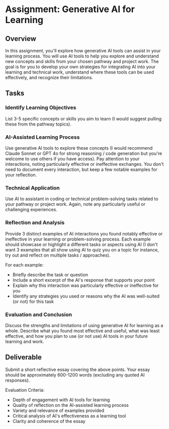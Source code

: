 # Assignment: Generative AI for Learning

## Overview

In this assignment, you'll explore how generative AI tools can assist in your learning process. You will use AI tools to help you explore and understand new concepts and skills from your chosen pathway and project work. The goal is for you to develop your own strategies for integrating AI into your learning and technical work, understand where these tools can be used effectively, and recognize their limitations.

## Tasks
### Identify Learning Objectives 
List 3-5 specific concepts or skills you aim to learn (I would suggest pulling these from the pathway topics).

### AI-Assisted Learning Process
Use generative AI tools to explore these concepts (I would recommend Claude Sonnet or GPT 4o for strong reasoning / code generation but you're welcome to use others if you have access). Pay attention to your interactions, noting particularly effective or ineffective exchanges. You don't need to document every interaction, but keep a few notable examples for your reflection.

### Technical Application
Use AI to assistant in coding or technical problem-solving tasks related to your pathway or project work. Again, note any particularly useful or challenging experiences.

### Reflection and Analysis
Provide 3 distinct examples of AI interactions you found notably effective or ineffective in your learning or problem-solving process. Each example should showcase or highlight a different tasks or aspects using AI (I don't want 3 examples that all show using AI to quiz you on a topic for instance, try out and reflect on multiple tasks / approaches).

For each example:
- Briefly describe the task or question
- Include a short excerpt of the AI's response that supports your point
- Explain why this interaction was particularly effective or ineffective for you
- Identify any strategies you used or reasons why the AI was well-suited (or not) for this task

### Evaluation and Conclusion
Discuss the strengths and limitations of using generative AI for learning as a whole. Describe what you found most effective and useful, what was least effective, and how you plan to use (or not use) AI tools in your future learning and work.

## Deliverable
Submit a short reflective essay covering the above points. Your essay should be approximately 600-1200 words (excluding any quoted AI responses).

Evaluation Criteria:
- Depth of engagement with AI tools for learning
- Quality of reflection on the AI-assisted learning process
- Variety and relevance of examples provided
- Critical analysis of AI's effectiveness as a learning tool
- Clarity and coherence of the essay
